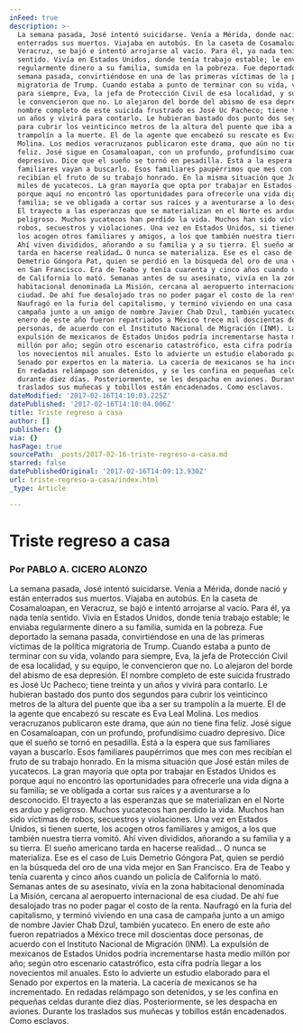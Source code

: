 ```yaml
---
inFeed: true
description: >-
  La semana pasada, José intentó suicidarse. Venía a Mérida, donde nació y están
  enterrados sus muertos. Viajaba en autobús. En la caseta de Cosamaloapan, en
  Veracruz, se bajó e intentó arrojarse al vacío. Para él, ya nada tenía
  sentido. Vivía en Estados Unidos, donde tenía trabajo estable; le enviaba
  regularmente dinero a su familia, sumida en la pobreza. Fue deportado la
  semana pasada, convirtiéndose en una de las primeras víctimas de la política
  migratoria de Trump. Cuando estaba a punto de terminar con su vida, volando
  para siempre, Eva, la jefa de Protección Civil de esa localidad, y su equipo,
  le convencieron que no. Lo alejaron del borde del abismo de esa depresión. El
  nombre completo de este suicida frustrado es José Uc Pacheco; tiene treinta y
  un años y vivirá para contarlo. Le hubieran bastado dos punto dos segundos
  para cubrir los veinticinco metros de la altura del puente que iba a ser su
  trampolín a la muerte. El de la agente que encabezó su rescate es Eva Leal
  Molina. Los medios veracruzanos publicaron este drama, que aún no tiene fina
  feliz. José sigue en Cosamaloapan, con un profundo, profundísimo cuadro
  depresivo. Dice que el sueño se tornó en pesadilla. Está a la espera que sus
  familiares vayan a buscarlo. Esos familiares paupérrimos que mes con mes
  recibían el fruto de su trabajo honrado. En la misma situación que José están
  miles de yucatecos. La gran mayoría que opta por trabajar en Estados Unidos es
  porque aquí no encontró las oportunidades para ofrecerle una vida digna a su
  familia; se ve obligada a cortar sus raíces y a aventurarse a lo desconocido.
  El trayecto a las esperanzas que se materializan en el Norte es arduo y
  peligroso. Muchos yucatecos han perdido la vida. Muchos han sido víctimas de
  robos, secuestros y violaciones. Una vez en Estados Unidos, si tienen suerte,
  los acogen otros familiares y amigos, a los que también nuestra tierra vomitó.
  Ahí viven divididos, añorando a su familia y a su tierra. El sueño americano
  tarda en hacerse realidad… O nunca se materializa. Ese es el caso de Luis
  Demetrio Góngora Pat, quien se perdió en la búsqueda del oro de una vida mejor
  en San Francisco. Era de Teabo y tenía cuarenta y cinco años cuando un policía
  de California lo mató. Semanas antes de su asesinato, vivía en la zona
  habitacional denominada La Misión, cercana al aeropuerto internacional de esa
  ciudad. De ahí fue desalojado tras no poder pagar el costo de la renta.
  Naufragó en la furia del capitalismo, y terminó viviendo en una casa de
  campaña junto a un amigo de nombre Javier Chab Dzul, también yucateco. En
  enero de este año fueron repatriados a México trece mil doscientas doce
  personas, de acuerdo con el Instituto Nacional de Migración (INM). La
  expulsión de mexicanos de Estados Unidos podría incrementarse hasta medio
  millón por año; según otro escenario catastrófico, esta cifra podría llegar a
  los novecientos mil anuales. Esto lo advierte un estudio elaborado para el
  Senado por expertos en la materia. La cacería de mexicanos se ha incrementado.
  En redadas relámpago son detenidos, y se les confina en pequeñas celdas
  durante diez días. Posteriormente, se les despacha en aviones. Durante los
  traslados sus muñecas y tobillos están encadenados. Como esclavos.  
dateModified: '2017-02-16T14:10:03.225Z'
datePublished: '2017-02-16T14:10:04.006Z'
title: Triste regreso a casa
author: []
publisher: {}
via: {}
hasPage: true
sourcePath: _posts/2017-02-16-triste-regreso-a-casa.md
starred: false
datePublishedOriginal: '2017-02-16T14:09:13.930Z'
url: triste-regreso-a-casa/index.html
_type: Article

---
```

# Triste regreso a casa

### Por PABLO A. CICERO ALONZO

La semana pasada, José intentó suicidarse. Venía a Mérida, donde nació y están enterrados sus muertos. Viajaba en autobús. En la caseta de Cosamaloapan, en Veracruz, se bajó e intentó arrojarse al vacío. Para él, ya nada tenía sentido. Vivía en Estados Unidos, donde tenía trabajo estable; le enviaba regularmente dinero a su familia, sumida en la pobreza. Fue deportado la semana pasada, convirtiéndose en una de las primeras víctimas de la política migratoria de Trump. Cuando estaba a punto de terminar con su vida, volando para siempre, Eva, la jefa de Protección Civil de esa localidad, y su equipo, le convencieron que no. Lo alejaron del borde del abismo de esa depresión. El nombre completo de este suicida frustrado es José Uc Pacheco; tiene treinta y un años y vivirá para contarlo. Le hubieran bastado dos punto dos segundos para cubrir los veinticinco metros de la altura del puente que iba a ser su trampolín a la muerte. El de la agente que encabezó su rescate es Eva Leal Molina. Los medios veracruzanos publicaron este drama, que aún no tiene fina feliz. José sigue en Cosamaloapan, con un profundo, profundísimo cuadro depresivo. Dice que el sueño se tornó en pesadilla. Está a la espera que sus familiares vayan a buscarlo. Esos familiares paupérrimos que mes con mes recibían el fruto de su trabajo honrado. En la misma situación que José están miles de yucatecos. La gran mayoría que opta por trabajar en Estados Unidos es porque aquí no encontró las oportunidades para ofrecerle una vida digna a su familia; se ve obligada a cortar sus raíces y a aventurarse a lo desconocido. El trayecto a las esperanzas que se materializan en el Norte es arduo y peligroso. Muchos yucatecos han perdido la vida. Muchos han sido víctimas de robos, secuestros y violaciones. Una vez en Estados Unidos, si tienen suerte, los acogen otros familiares y amigos, a los que también nuestra tierra vomitó. Ahí viven divididos, añorando a su familia y a su tierra. El sueño americano tarda en hacerse realidad... O nunca se materializa. Ese es el caso de Luis Demetrio Góngora Pat, quien se perdió en la búsqueda del oro de una vida mejor en San Francisco. Era de Teabo y tenía cuarenta y cinco años cuando un policía de California lo mató. Semanas antes de su asesinato, vivía en la zona habitacional denominada La Misión, cercana al aeropuerto internacional de esa ciudad. De ahí fue desalojado tras no poder pagar el costo de la renta. Naufragó en la furia del capitalismo, y terminó viviendo en una casa de campaña junto a un amigo de nombre Javier Chab Dzul, también yucateco. En enero de este año fueron repatriados a México trece mil doscientas doce personas, de acuerdo con el Instituto Nacional de Migración (INM). La expulsión de mexicanos de Estados Unidos podría incrementarse hasta medio millón por año; según otro escenario catastrófico, esta cifra podría llegar a los novecientos mil anuales. Esto lo advierte un estudio elaborado para el Senado por expertos en la materia. La cacería de mexicanos se ha incrementado. En redadas relámpago son detenidos, y se les confina en pequeñas celdas durante diez días. Posteriormente, se les despacha en aviones. Durante los traslados sus muñecas y tobillos están encadenados. Como esclavos.